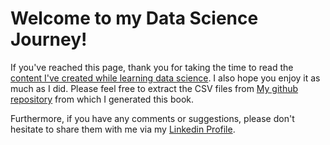 # Welcome to my Data Science Journey!

If you've reached this page, thank you for taking the time to read the [content I've created while learning data science](https://martinmjal.github.io/Data_Science_Notebooks/intro.html). I also hope you enjoy it as much as I did. Please feel free to extract the CSV files from  [My github repository](https://github.com/Martinmjal/Data_Science_Notebooks) from which I generated this book.

Furthermore, if you have any comments or suggestions, please don't hesitate to share them with me via my [Linkedin Profile](https://www.linkedin.com/in/martinalvarez2000/).

